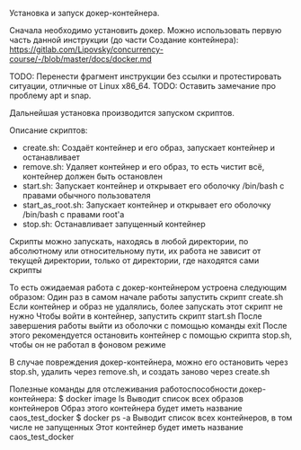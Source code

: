 Установка и запуск докер-контейнера.

Сначала необходимо установить докер.
Можно использовать первую часть данной инструкции (до части Создание контейнера):
https://gitlab.com/Lipovsky/concurrency-course/-/blob/master/docs/docker.md

TODO: Перенести фрагмент инструкции без ссылки и протестировать ситуации, отличные от Linux x86\_64.
TODO: Оставить замечание про проблему apt и snap.

Дальнейшая установка производится запуском скриптов.

Описание скриптов:
- create.sh: Создаёт контейнер и его образ, запускает контейнер и останавливает
- remove.sh: Удаляет контейнер и его образ, то есть чистит всё, контейнер должен быть остановлен
- start.sh: Запускает контейнер и открывает его оболочку /bin/bash с правами обычного пользователя
- start\_as\_root.sh: Запускает контейнер и открывает его оболочку /bin/bash с правами root'а
- stop.sh: Останавливает запущенный контейнер

Скрипты можно запускать, находясь в любой директории, по абсолютному или относительному пути,
их работа не зависит от текущей директории, только от директории, где находятся сами скрипты

То есть ожидаемая работа с докер-контейнером устроена следующим образом:
Один раз в самом начале работы запустить скрипт create.sh
Если контейнер и образ не удалялись, более запускать этот скрипт не нужно
Чтобы войти в контейнер, запустить скрипт start.sh
После завершения работы выйти из оболочки с помощью команды exit
После этого рекомендуется остановить контейнер с помощью скрипта stop.sh,
чтобы он не работал в фоновом режиме

В случае повреждения докер-контейнера, можно его остановить через stop.sh,
удалить через remove.sh, и создать заново через create.sh

Полезные команды для отслеживания работоспособности докер-контейнера:
$ docker image ls
Выводит список всех образов контейнеров
Образ этого контейнера будет иметь название caos\_test\_docker
$ docker ps -a
Выводит список всех контейнеров, в том числе не запущенных
Этот контейнер будет иметь название caos\_test\_docker

